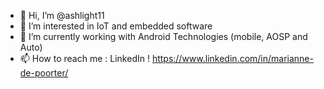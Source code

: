 - 👋 Hi, I’m @ashlight11
- 👀 I’m interested in IoT and embedded software
- 🌱 I’m currently working with Android Technologies (mobile, AOSP and Auto)
- 📫 How to reach me : LinkedIn ! https://www.linkedin.com/in/marianne-de-poorter/ 

<!---
ashlight11/ashlight11 is a ✨ special ✨ repository because its `README.md` (this file) appears on your GitHub profile.
You can click the Preview link to take a look at your changes.
--->
